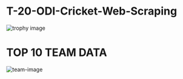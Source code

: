 # T-20-ODI-Cricket-Web-Scraping

![trophy image](https://www.maneeshmedia.com/wp-content/uploads/2019/07/wc2019large.jpg)


# TOP 10 TEAM DATA

![team-image](https://www.pngitem.com/pimgs/m/152-1520406_png-cricket-team-cartoon-3d-transparent-png.png)
